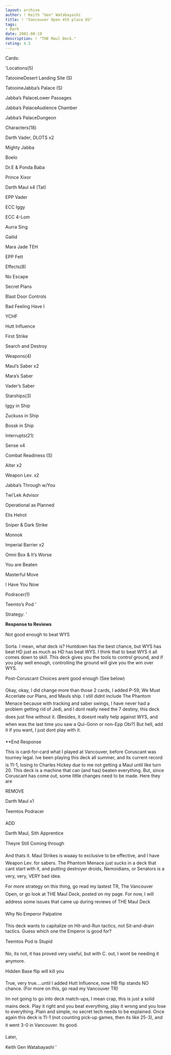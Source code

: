 ```yaml
---
layout: archive
author: ! Keith "Gen" Watabayashi
title: ! "Vancouver Open 4th place DS"
tags:
- Dark
date: 2001-08-19
description: ! "THE Maul Deck."
rating: 4.5
---
```

Cards: 

'Locations(5)

TatooineDesert Landing Site (S)

TatooineJabba’s Palace (S)

Jabba’s PalaceLower Passages

Jabba’s PalaceAudience Chamber

Jabba’s PalaceDungeon


Characters(18)

Darth Vader, DLOTS x2

Mighty Jabba

Boelo

Dr.E & Ponda Baba

Prince Xixor

Darth Maul x4 (Tat)

EPP Vader

ECC Iggy

ECC 4-Lom

Aurra Sing

Gailid

Mara Jade TEH

EPP Fett


Effects(8)

No Escape

Secret Plans

Blast Door Controls

Bad Feeling Have I

YCHF

Hutt Influence

First Strike

Search and Destroy


Weapons(4)

Maul’s Saber x2

Mara’s Saber

Vader’s Saber


Starships(3)

Iggy in Ship

Zuckuss in Ship

Bossk in Ship


Interrupts(21)

Sense x4

Combat Readiness (S)

Alter x2

Weapon Lev. x2

Jabba’s Through w/You

Twi’Lek Advisor

Operational as Planned

Elis Helrot

Sniper & Dark Strike

Monnok

Imperial Barrier x2

Omni Box & It’s Worse

You are Beaten

Masterful Move

I Have You Now


Podracer(1)

Teemto’s Pod '

Strategy: '

**Response to Reviews**


Not good enough to beat WYS 

Sorta. I mean, what deck is? Huntdown has the best chance, but WYS has beat HD just as much as HD has beat WYS. I think that to beat WYS it all comes down to skill. This deck gives you the tools to control ground, and if you play well enough, controlling the ground will give you the win over WYS.


Post-Coruscant Choices arent good enough (See below)

Okay, okay, I did change more than those 2 cards, I added P-59, We Must Accerlate our Plans, and Mauls ship. I still didnt include The Phantom Menace because with tracking and saber swings, I have never had a problem getting rid of Jedi, and I dont really need the 7 destiny, this deck does just fine without it. (Besides, it doesnt really help against WYS, and when was the last time you saw a Qui-Gonn or non-Epp Obi?) But hell, add it if you want, I just dont play with it.


**End Response


This is card-for-card what I played at Vancouver, before Coruscant was tourney legal. Ive been playing this deck all summer, and its current record is 11-1, losing to Charles Hickey due to me not getting a Maul until like turn 20. This deck is a machine that can (and has) beaten everything. But, since Coruscant has come out, some little changes need to be made. Here they are


REMOVE

Darth Maul x1

Teemtos Podracer


ADD

Darth Maul, Sith Apprentice

Theyre Still Coming through


And thats it. Maul Strikes is waaay to exclusive to be effective, and I have Weapon Lev. for sabers. The Phantom Menace just sucks in a deck that cant start with it, and putting destroyer droids, Nemoidians, or Senators is a very, very, VERY bad idea.


For more strategy on this thing, go read my lastest TR, The Vancouver Open, or go look at THE Maul Deck, posted on my page. For now, I will address some issues that came up during reviews of THE Maul Deck


Why No Emperor Palpatine

This deck wants to capitalize on Hit-and-Run tactics, not Sit-and-drain tactics. Guess which one the Emperor is good for?


Teemtos Pod is Stupid

No, its not, it has proved very useful, but with C. out, I wont be needing it anymore.


Hidden Base flip will kill you

True, very true....until I added Hutt Influence, now HB flip stands NO chance. (For more on this, go read my Vancouver TR)


Im not going to go into deck match-ups, I mean crap, this is just a solid mains deck. Play it right and you beat everything, play it wrong and you lose to everything. Plain and simple, no secret tech needs to be explained. Once again this deck is 11-1 (not counting pick-up games, then its like 25-3), and it went 3-0 in Vancouver. Its good.


Later,

Keith Gen Watabayashi    '